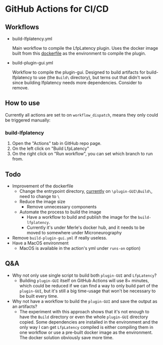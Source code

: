 # GitHub Actions for CI/CD

## Workflows

* build-lfplatency.yml
  
  Main workflow to compile the LfpLatency plugin. Uses the docker image built from this [dockerfile](https://github.com/Microneurography/OE-plugin-latency-tracker/blob/containerization/Containerization/Dockerfile) as the environment to compile the plugin.

* build-plugin-gui.yml
  
  Workflow to compile the plugin-gui. Designed to build artifacts for build-lfplatency to use (the `Build\` directory), but terns out that didn't work since building lfplatency needs more dependencies. Consider to remove.

## How to use

Currently all actions are set to on `workflow_dispatch`, means they only could be triggered manually:

### build-lfplatency

1. Open the "Actions" tab in GitHub repo page.
2. On the left click on "Build LfpLatency"
3. On the right click on "Run workflow", you can set which branch to run from.

## Todo
* Improvement of the dockerfile
  * Change the entrypoint directory, [currently](https://github.com/Microneurography/OE-plugin-latency-tracker/commit/a4b791d93087020423bd8afa6a92372d04ddfcda) on `\plugin-GUI\Build\`, need to change to `\`
  * Reduce the image size
    * Remove unnecessary components
  * Automate the process to build the image
    * Have a workflow to build and publish the image for the `build-lfplatency`. 
    * Currently it's under Merle's docker hub, and it needs to be moved to somewhere under Microneurography
* Remove `build-plugin-gui.yml` if really useless.
* Have a MacOS environment 
  * MacOS is available in the action's yml under `runs-on` option)

## Q&A
* Why not only use single script to build both `plugin-GUI` and `LfpLatency`?
  * Building `plugin-GUI` itself on GitHub Actions will use 8+ minutes, which could be reduced if we can find a way to only build part of the `plugin-GUI`, but it's still a big time-usage that won't be necessary to be built every time.
* Why not have a workflow to build the `plugin-GUI` and save the output as an artifacts?
  * The experiment with this approach shows that it's not enough to have the `Build` directory or even the whole `plugin-GUI` directory copied. Some dependencies are installed in the environment and the only way I can get `LfpLatency` compiled is either compiling them in one workflow or use a pre-built docker image as the environment. The docker solution obviously save more time.
